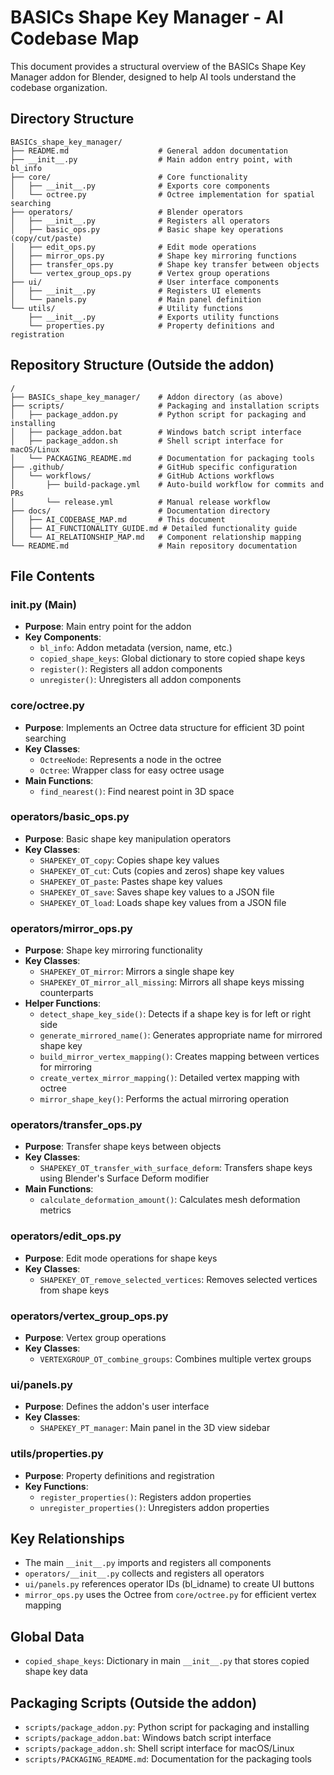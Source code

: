 # BASICs Shape Key Manager - AI Codebase Map

This document provides a structural overview of the BASICs Shape Key Manager addon for Blender, designed to help AI tools understand the codebase organization.

## Directory Structure

```
BASICs_shape_key_manager/
├── README.md                    # General addon documentation
├── __init__.py                  # Main addon entry point, with bl_info
├── core/                        # Core functionality
│   ├── __init__.py              # Exports core components
│   └── octree.py                # Octree implementation for spatial searching
├── operators/                   # Blender operators
│   ├── __init__.py              # Registers all operators
│   ├── basic_ops.py             # Basic shape key operations (copy/cut/paste)
│   ├── edit_ops.py              # Edit mode operations
│   ├── mirror_ops.py            # Shape key mirroring functions
│   ├── transfer_ops.py          # Shape key transfer between objects
│   └── vertex_group_ops.py      # Vertex group operations
├── ui/                          # User interface components
│   ├── __init__.py              # Registers UI elements
│   └── panels.py                # Main panel definition
└── utils/                       # Utility functions
    ├── __init__.py              # Exports utility functions
    └── properties.py            # Property definitions and registration
```

## Repository Structure (Outside the addon)

```
/
├── BASICs_shape_key_manager/    # Addon directory (as above)
├── scripts/                     # Packaging and installation scripts
│   ├── package_addon.py         # Python script for packaging and installing
│   ├── package_addon.bat        # Windows batch script interface
│   ├── package_addon.sh         # Shell script interface for macOS/Linux
│   └── PACKAGING_README.md      # Documentation for packaging tools
├── .github/                     # GitHub specific configuration
│   └── workflows/               # GitHub Actions workflows
│       ├── build-package.yml    # Auto-build workflow for commits and PRs
│       └── release.yml          # Manual release workflow
├── docs/                        # Documentation directory
│   ├── AI_CODEBASE_MAP.md       # This document
│   ├── AI_FUNCTIONALITY_GUIDE.md # Detailed functionality guide
│   └── AI_RELATIONSHIP_MAP.md   # Component relationship mapping
└── README.md                    # Main repository documentation
```

## File Contents

### __init__.py (Main)
- **Purpose**: Main entry point for the addon
- **Key Components**:
  - `bl_info`: Addon metadata (version, name, etc.)
  - `copied_shape_keys`: Global dictionary to store copied shape keys
  - `register()`: Registers all addon components
  - `unregister()`: Unregisters all addon components

### core/octree.py
- **Purpose**: Implements an Octree data structure for efficient 3D point searching
- **Key Classes**:
  - `OctreeNode`: Represents a node in the octree
  - `Octree`: Wrapper class for easy octree usage
- **Main Functions**:
  - `find_nearest()`: Find nearest point in 3D space

### operators/basic_ops.py
- **Purpose**: Basic shape key manipulation operators
- **Key Classes**:
  - `SHAPEKEY_OT_copy`: Copies shape key values
  - `SHAPEKEY_OT_cut`: Cuts (copies and zeros) shape key values
  - `SHAPEKEY_OT_paste`: Pastes shape key values
  - `SHAPEKEY_OT_save`: Saves shape key values to a JSON file
  - `SHAPEKEY_OT_load`: Loads shape key values from a JSON file

### operators/mirror_ops.py
- **Purpose**: Shape key mirroring functionality
- **Key Classes**:
  - `SHAPEKEY_OT_mirror`: Mirrors a single shape key
  - `SHAPEKEY_OT_mirror_all_missing`: Mirrors all shape keys missing counterparts
- **Helper Functions**:
  - `detect_shape_key_side()`: Detects if a shape key is for left or right side
  - `generate_mirrored_name()`: Generates appropriate name for mirrored shape key
  - `build_mirror_vertex_mapping()`: Creates mapping between vertices for mirroring
  - `create_vertex_mirror_mapping()`: Detailed vertex mapping with octree
  - `mirror_shape_key()`: Performs the actual mirroring operation

### operators/transfer_ops.py
- **Purpose**: Transfer shape keys between objects
- **Key Classes**:
  - `SHAPEKEY_OT_transfer_with_surface_deform`: Transfers shape keys using Blender's Surface Deform modifier
- **Main Functions**:
  - `calculate_deformation_amount()`: Calculates mesh deformation metrics

### operators/edit_ops.py
- **Purpose**: Edit mode operations for shape keys
- **Key Classes**:
  - `SHAPEKEY_OT_remove_selected_vertices`: Removes selected vertices from shape keys

### operators/vertex_group_ops.py
- **Purpose**: Vertex group operations
- **Key Classes**:
  - `VERTEXGROUP_OT_combine_groups`: Combines multiple vertex groups

### ui/panels.py
- **Purpose**: Defines the addon's user interface
- **Key Classes**:
  - `SHAPEKEY_PT_manager`: Main panel in the 3D view sidebar

### utils/properties.py
- **Purpose**: Property definitions and registration
- **Key Functions**:
  - `register_properties()`: Registers addon properties
  - `unregister_properties()`: Unregisters addon properties

## Key Relationships
- The main `__init__.py` imports and registers all components
- `operators/__init__.py` collects and registers all operators
- `ui/panels.py` references operator IDs (bl_idname) to create UI buttons
- `mirror_ops.py` uses the Octree from `core/octree.py` for efficient vertex mapping

## Global Data
- `copied_shape_keys`: Dictionary in main `__init__.py` that stores copied shape key data

## Packaging Scripts (Outside the addon)
- `scripts/package_addon.py`: Python script for packaging and installing
- `scripts/package_addon.bat`: Windows batch script interface
- `scripts/package_addon.sh`: Shell script interface for macOS/Linux
- `scripts/PACKAGING_README.md`: Documentation for the packaging tools 